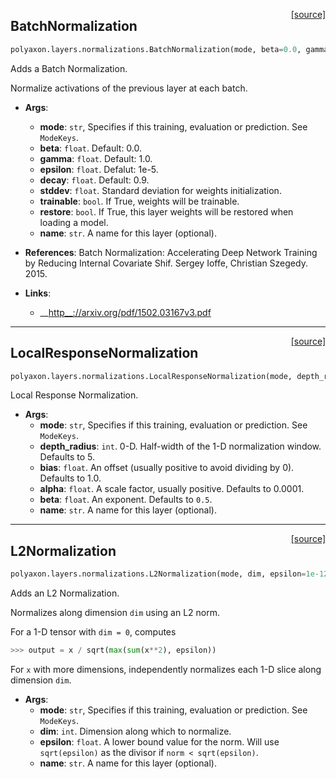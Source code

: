<span style="float:right;">[[source]](https://github.com/polyaxon/polyaxon/blob/master/polyaxon/layers/normalizations.py#L16)</span>
## BatchNormalization

```python
polyaxon.layers.normalizations.BatchNormalization(mode, beta=0.0, gamma=1.0, epsilon=1e-05, decay=0.9, stddev=0.002, trainable=True, restore=True, name='BatchNormalization')
```

Adds a Batch Normalization.

Normalize activations of the previous layer at each batch.

- __Args__:
	- __mode__: `str`, Specifies if this training, evaluation or prediction. See `ModeKeys`.
	- __beta__: `float`. Default: 0.0.
	- __gamma__: `float`. Default: 1.0.
	- __epsilon__: `float`. Defalut: 1e-5.
	- __decay__: `float`. Default: 0.9.
	- __stddev__: `float`. Standard deviation for weights initialization.
	- __trainable__: `bool`. If True, weights will be trainable.
	- __restore__: `bool`. If True, this layer weights will be restored when
		loading a model.
	- __name__: `str`. A name for this layer (optional).

- __References__:
	Batch Normalization: Accelerating Deep Network Training by Reducing
	Internal Covariate Shif. Sergey Ioffe, Christian Szegedy. 2015.

- __Links__:
	- __[http__://arxiv.org/pdf/1502.03167v3.pdf](http://arxiv.org/pdf/1502.03167v3.pdf)


----

<span style="float:right;">[[source]](https://github.com/polyaxon/polyaxon/blob/master/polyaxon/layers/normalizations.py#L101)</span>
## LocalResponseNormalization

```python
polyaxon.layers.normalizations.LocalResponseNormalization(mode, depth_radius=5, bias=1.0, alpha=0.0001, beta=0.75, name='LocalResponseNormalization')
```

Local Response Normalization.

- __Args__:
	- __mode__: `str`, Specifies if this training, evaluation or prediction. See `ModeKeys`.
	- __depth_radius__: `int`. 0-D.  Half-width of the 1-D normalization window.
		Defaults to 5.
	- __bias__: `float`. An offset (usually positive to avoid dividing by 0).
		Defaults to 1.0.
	- __alpha__: `float`. A scale factor, usually positive. Defaults to 0.0001.
	- __beta__: `float`. An exponent. Defaults to `0.5`.
	- __name__: `str`. A name for this layer (optional).


----

<span style="float:right;">[[source]](https://github.com/polyaxon/polyaxon/blob/master/polyaxon/layers/normalizations.py#L135)</span>
## L2Normalization

```python
polyaxon.layers.normalizations.L2Normalization(mode, dim, epsilon=1e-12, name='l2Normalize')
```

Adds an L2 Normalization.

Normalizes along dimension `dim` using an L2 norm.

For a 1-D tensor with `dim = 0`, computes
```python
>>> output = x / sqrt(max(sum(x**2), epsilon))
```

For `x` with more dimensions, independently normalizes each 1-D slice along
dimension `dim`.

- __Args__:
	- __mode__: `str`, Specifies if this training, evaluation or prediction. See `ModeKeys`.
	- __dim__: `int`. Dimension along which to normalize.
	- __epsilon__: `float`. A lower bound value for the norm. Will use
		`sqrt(epsilon)` as the divisor if `norm < sqrt(epsilon)`.
	- __name__: `str`. A name for this layer (optional).
